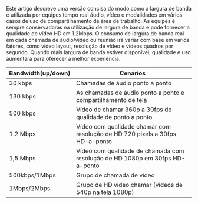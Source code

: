 Este artigo descreve uma versão concisa do modo como a largura de banda é utilizada por equipes tempo real áudio, vídeo e modalidades em vários casos de uso de compartilhamento de área de trabalho. As equipes é sempre conservadoras na utilização de largura de banda e pode fornecer a qualidade de vídeo HD em 1.2Mbps. O consumo de largura de banda real em cada chamada de áudio/vídeo ou reunião irá variar com base em vários fatores, como vídeo layout, resolução de vídeo e vídeos quadros por segundo. Quando mais largura de banda estiver disponível, qualidade e uso aumentará para oferecer a melhor experiência.


|Bandwidth(up/down) |Cenários |
|---|---|
|30 kbps |Chamadas de áudio ponto a ponto |
|130 kbps |As chamadas de áudio ponto a ponto e compartilhamento de tela |
|500 kbps |Vídeo de chamar 360p a 30fps de qualidade de ponto a ponto |
|1.2 Mbps |Vídeo com qualidade chamar com resolução de HD 720 pixels a 30fps HD-a-ponto |
|1,5 Mbps |Vídeo com qualidade de chamada com resolução de HD 1080p em 30fps HD-a-ponto |
|500kbps/1Mbps |Grupo de chamada de vídeo |
|1Mbps/2Mbps |Grupo de HD vídeo chamar (vídeos de 540p na tela 1080p) |

